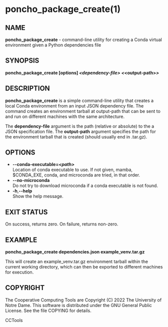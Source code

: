 






















# poncho_package_create(1)

## NAME
**poncho_package_create** - command-line utility for creating a Conda virtual environment given a Python dependencies file

## SYNOPSIS

**poncho_package_create [options] _&lt;dependency-file&gt;_ _&lt;_&lt;output-path&gt;_&gt;_**

## DESCRIPTION

**poncho_package_create** is a simple command-line utility that creates a local Conda environment from an input JSON dependency file.
The command creates an environment tarball at output-path that can be sent to and run on different machines with the same architecture.

The **dependency-file** argument is the path (relative or absolute) to the a JSON specification file. The **output-path** argument specifies the path for the environment tarball that is created
(should usually end in .tar.gz).

## OPTIONS

- **--conda-executable=_&lt;path&gt;_**<br /> Location of conda executable to use. If not given, mamba, $CONDA_EXE, conda, and microconda are tried, in that order.
- **--no-microconda**<br /> Do not try to download microconda if a conda executable is not found.
- **-h**,**--help**<br />               Show the help message.

## EXIT STATUS

On success, returns zero. On failure, returns non-zero.

## EXAMPLE

**poncho_package_create dependencies.json example_venv.tar.gz**

This will create an example_venv.tar.gz environment tarball within the current working directory, which can then be exported to different machines for execution.

## COPYRIGHT

The Cooperative Computing Tools are Copyright (C) 2022 The University of Notre Dame.  This software is distributed under the GNU General Public License.  See the file COPYING for details.

CCTools
